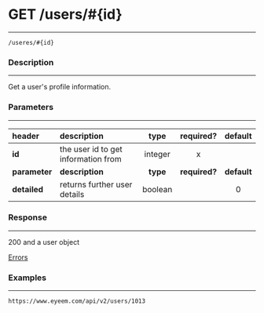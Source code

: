 # GET /users/#{id} 
***
`/useres/#{id}`

### Description
***
Get a user's profile information.

### Parameters
***

|header| description| type |required? |default|
|:---------|:--------------|:----------:|:------------:|:------------:|
|**id**|the user id to get information from|integer|x||
|**parameter**| **description**| **type** |**required?** |**default**|
|**detailed**| returns further user details|boolean||0|



### Response
***
200 and a user object 

[Errors](https://github.com/eyeem/API/blob/master/resources/errors.md)

### Examples
***

`https://www.eyeem.com/api/v2/users/1013`

